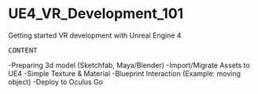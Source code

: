 # UE4_VR_Development_101
 Getting started VR development with Unreal Engine 4 
 
 <pre>CONTENT</pre>
 -Preparing 3d model (Sketchfab, Maya/Blender)
 -Import/Migrate Assets to UE4
 -Simple Texture & Material
 -Blueprint Interaction (Example: moving object)
 -Deploy to Oculus Go

 
 
 
 
 
 
